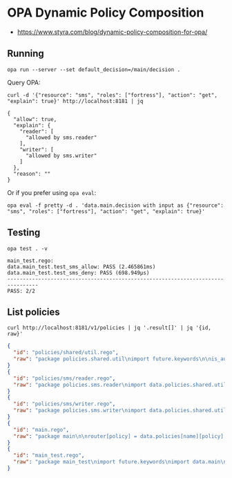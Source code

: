 # OPA Dynamic Policy Composition

- https://www.styra.com/blog/dynamic-policy-composition-for-opa/

## Running

`opa run --server --set default_decision=/main/decision .`

Query OPA:

`curl -d '{"resource": "sms", "roles": ["fortress"], "action": "get", "explain": true}' http://localhost:8181 | jq`

```shell
{
  "allow": true,
  "explain": {
    "reader": [
      "allowed by sms.reader"
    ],
    "writer": [
      "allowed by sms.writer"
    ]
  },
  "reason": ""
}
```

Or if you prefer using `opa eval`:

`opa eval -f pretty -d . 'data.main.decision with input as {"resource": "sms", "roles": ["fortress"], "action": "get", "explain": true}'`

## Testing

`opa test . -v`

```shell
main_test.rego:
data.main_test.test_sms_allow: PASS (2.465861ms)
data.main_test.test_sms_deny: PASS (698.949µs)
--------------------------------------------------------------------------------
PASS: 2/2
```

## List policies

`curl http://localhost:8181/v1/policies | jq '.result[]' | jq '{id, raw}'  `

```json
{
  "id": "policies/shared/util.rego",
  "raw": "package policies.shared.util\nimport future.keywords\n\nis_authenticated(roles) {\n  some input_role in input.roles\n  some role in roles\n  lower(input_role) == lower(role)\n}\n\nis_authorized(privileges) {\n  some privilege in privileges\n  lower(privilege.resource) == lower(input.resource)\n  lower(privilege.action) == lower(input.action)\n}"
}
{
  "id": "policies/sms/reader.rego",
  "raw": "package policies.sms.reader\nimport data.policies.shared.util\n\nroles := [\"fortress\", \"knights\"]\nprivileges := [\n  { \"resource\": \"sms\", \"action\": \"get\" }\n]\n\nallow[\"allowed by policies.sms.reader\"] {\n  util.is_authenticated(roles)\n  util.is_authorized(privileges)\n}\n\n\n"
}
{
  "id": "policies/sms/writer.rego",
  "raw": "package policies.sms.writer\nimport data.policies.shared.util\n\nroles := [\"fortress\"]\nprivileges := [\n  { \"resource\": \"sms\", \"action\": \"get\" },\n  { \"resource\": \"sms\", \"action\": \"post\" }\n]\n\nallow[\"allowed by policies.sms.writer\"] {\n  util.is_authenticated(roles)\n  util.is_authorized(privileges)\n}\n\n"
}
{
  "id": "main.rego",
  "raw": "package main\n\nrouter[policy] = data.policies[name][policy].allow\n\nallow[msg] {\n    policy := router[_]\n    msg := policy[_]\n}\n\ndecision[\"allow\"] = count(allow) > 0\ndecision[\"explain\"] = router {\n    input.explain == true\n}\n"
}
{
  "id": "main_test.rego",
  "raw": "package main_test\nimport future.keywords\nimport data.main\n\ntest_sms_allow {\n    main.decision.allow with input as {\"resource\": \"sms\", \"roles\": [\"fortress\"], \"action\": \"get\"}\n}\n\ntest_sms_deny {\n    not main.decision.allow with input as {\"resource\": \"sms\", \"roles\": [\"district-nine\"], \"action\": \"get\"}\n}"
}
```

